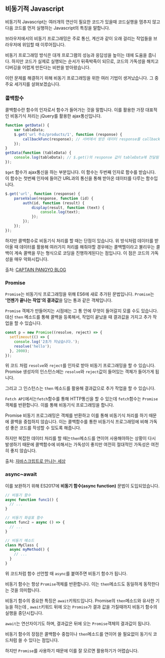 ## 비동기적 Javascript

비동기적 Javascript는 여러개의 연산이 필요한 코드가 있을때 코드실행을 멈추지 않고 다음 코드를 먼저 실행하는 Javascript의 특징을 말합니다.

브라우저에서의 비동기 프로그래밍은 주로 통신, 계산과 같이 오래 걸리는 작업들을 브라우저에 위임할 때 이루어집니다.

비동기 프로그래밍 방식은 대개 프로그램의 성능과 응답성을 높이는 데에 도움을 줍니다. 하지만 코드가 실제로 실행되는 순서가 뒤죽박죽이 되므로, 코드의 가독성을 해치고 디버깅을 어렵게 만든다는 비판을 받아왔습니다.

이런 문제를 해결하기 위해 비동기 프로그래밍을 위한 여러 기법이 생겨났습니다. 그 중 주요 세가지를 살펴보겠습니다.

### 콜백함수

콜백함수란 함수의 인자로서 함수가 들어가는 것을 말합니다. 이를 활용한 가장 대표적인 비동기식 처리는 jQuery를 활용한 ajax통신입니다.

```javascript
function getData() {
	var tableData;
	$.get('url 주소/products/1', function (response) {
		callbackFunc(response); // 서버에서 받은 데이터 response를 callbackFunc() 함수에 넘겨줌
	});
}
getData(function (tableData) {
	console.log(tableData); // $.get()의 response 값이 tableData에 전달됨
});
```

```$get``` 함수가 ajax통신을 하는 부분입니다. 이 함수는 두번째 인자로 함수를 받습니다. 이 함수는 첫번째 인자에 들어간 URL과의 통신을 통해 받아온 데이터를 다루는 함수입니다. 

```javascript
$.get('url', function (response) {
	parseValue(response, function (id) {
		auth(id, function (result) {
			display(result, function (text) {
				console.log(text);
			});
		});
	});
});
```

하지만 콜백함수로 비동기식 처리를 할 때는 단점이 있습니다. 위 방식처럼 데이터를 받아올 때 데이터를 활용해 여러가지 처리를 해줘야할 경우에는 콜백헬이라고 불리우는 콜백이 계속 콜백을 무는 형식으로 코딩을 진행하게된다는 점입니다. 이 점은 코드의 가독성을 매우 악화시킵니다.

출처: [CAPTAIN PANGYO BLOG](https://joshua1988.github.io/web-development/javascript/javascript-asynchronous-operation/)

### Promise

```Promise```는 비동기식 프로그래밍을 위해 ES6에 새로 추가된 문법입니다. ```Promise```는 **'언젠가 끝나는 작업'의 결과값**을 담는 통과 같은 객체입니다.  

```Promise``` 객체가 만들어지는 시점에는 그 통 안에 무엇이 들어갈지 모를 수도 있습니다. 대신 `then` 메소드를 통해 콜백을 등록해서, 작업이 끝났을 때 결과값을 가지고 추가 작업을 할 수 있습니다.

```javascript
const p = new Promise((resolve, reject) => {
  setTimeout(() => {
    console.log('2초가 지났습니다.');
    resolve('hello');
  }, 2000);
});
```

위 코드 처럼 ```resolve```와 ```reject```를 인자로 받아 비동기 프로그래밍을 할 수 있습니다. Promise 생성자의 인스턴스에는 ```resolve```와 ```reject```값이 들어있는 객체가 들어가게 됩니다. 

그리고 그 인스턴스는 ```then``` 메소드를 활용해 결과값으로 추가 작업을 할 수 있습니다.

```Fetch API```에서는```fetch```함수를 통해 HTTP통신을 할 수 있는데 ```fetch```함수는 ```Promise```객체를 반환합니다. 이를 통해 비동기식 프로그래밍을 합니다.

Promise 비동기 프로그래밍은 객체를 반환하고 이를 통해 비동기식 처리를 하기 때문에 콜백을 중첩하지 않습니다. 이는 콜백함수를 통한 비동기식 프로그래밍에 비해 가독성 좋은 코드를 작성할 수 있도록 해줍니다. 

하지만 복잡한 데이터 처리를 할 때는```then```메소드를 연이어 사용해야하는 상황이 다시 발생하기 때문에 콜백함수에 비해서는 가독성이 좋지만 여전히 절대적인 가독성은 여전히 좋지 않습니다.

출처: [자바스크립트로 만나는 세상](https://helloworldjavascript.net/pages/285-async.html)

### async~await

이를 보완하기 위해 ES2017에 **비동기 함수(async function)** 문법이 도입되었습니다. 

```javascript
// 비동기 함수
async function func1() {
  // ...
}

// 비동기 화살표 함수
const func2 = async () => {
  // ...
}

// 비동기 메소드
class MyClass {
  async myMethod() {
    // ...
  }
}
```

위 코드처럼 함수 선언할 때 ```async```를 붙여주면 비동기 함수가 됩니다.

비동기 함수는 항상 ```Promise```객체를 반환합니다. 이는 ```then```메소드도 동일하게 동작한다는 것을 의미합니다.

비동기 함수의 중요한 특징은 ```await```키워드입니다. Promise의 ```then```메소드와 유사한 기능을 하는데 , ```await```키워드 뒤에 오는 ```Promise```가 결과 값을 가질때까지 비동기 함수의 실행을 중단시킵니다. 

```await```는 연산자이기도 하며, 결과값은 뒤에 오는 ```Promise```객체의 결과값이 됩니다. 

비동기 함수의 장점은 콜백함수 중첩이나 ```then```메소드를 연이어 쓸 필요없이 동기식 코드처럼 쓸 수 있다는 점입니다. 

하지만 ```Promise```를 사용하기 때문에 이를 잘 모르면 활용하기가 어렵습니다.